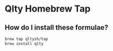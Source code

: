 # Qlty Homebrew Tap

## How do I install these formulae?

```bash
brew tap qltysh/tap
brew install qlty
```